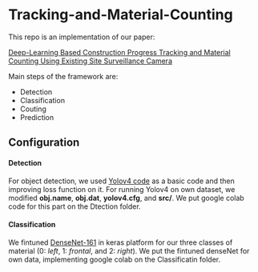 # Tracking-and-Material-Counting

This repo is an implementation of our paper:

[Deep-Learning Based Construction Progress Tracking and Material Counting Using Existing Site Surveillance Camera](https://)

Main steps of the framework are:
- Detection
- Classification
- Couting
- Prediction

## Configuration
#### Detection
For object detection, we used [Yolov4 code](https://github.com/AlexeyAB/darknet) as a basic code and then improving loss function on it.
For running Yolov4 on own dataset, we modified **obj.name**, **obj.dat**, **yolov4.cfg**, and **src/**.
We put google colab code for this part on the Dtection folder.
#### Classification
We fintuned [DenseNet-161](https://github.com/flyyufelix/DenseNet-Keras) in keras platform for our three classes of material (0: *left*, 1: *frontal*, and 2: *right*). We put the fintuned denseNet for own data, implementing google colab on the Classificatin folder.
